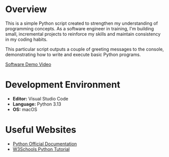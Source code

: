 # Overview

This is a simple Python script created to strengthen my understanding of programming concepts. As a software engineer in training, I'm building small, incremental projects to reinforce my skills and maintain consistency in my coding habits.

This particular script outputs a couple of greeting messages to the console, demonstrating how to write and execute basic Python programs.

[Software Demo Video](https://youtu.be/YMEQo4iCg-Q)

# Development Environment

- **Editor:** Visual Studio Code
- **Language:** Python 3.13
- **OS:** macOS

# Useful Websites

- [Python Official Documentation](https://docs.python.org/3/)
- [W3Schools Python Tutorial](https://www.w3schools.com/python/)

